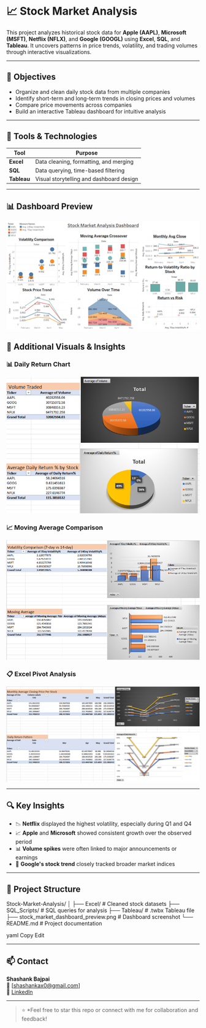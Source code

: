 # 📈 Stock Market Analysis

This project analyzes historical stock data for **Apple (AAPL)**, **Microsoft (MSFT)**, **Netflix (NFLX)**, and **Google (GOOGL)** using **Excel**, **SQL**, and **Tableau**. It uncovers patterns in price trends, volatility, and trading volumes through interactive visualizations.

---

## 🎯 Objectives

- Organize and clean daily stock data from multiple companies  
- Identify short-term and long-term trends in closing prices and volumes  
- Compare price movements across companies  
- Build an interactive Tableau dashboard for intuitive analysis  

---

## 🧰 Tools & Technologies

| Tool        | Purpose                                  |
|-------------|------------------------------------------|
| **Excel**   | Data cleaning, formatting, and merging    |
| **SQL**     | Data querying, time-based filtering       |
| **Tableau** | Visual storytelling and dashboard design  |

---

## 📊 Dashboard Preview

![Dashboard](dashboard_preview.png)
## 📸 Additional Visuals & Insights

### 📊 Daily Return Chart
![Daily Return](Dailyreturn.png)

### 📈 Moving Average Comparison
![Moving Average](Moving_average.png)

### 📋 Excel Pivot Analysis
![Excel Pivot Charts](Excell_pivot_charts.png)

<!--
## 📂 Project Presentation

📽️ A downloadable PowerPoint presentation summarizing all key insights and visualizations:

➡️ [Download Supply Chain Dashboard Analysis PPTX](Supply_chain_Dashboard_Analysis.pptx)

➡️ [Download Supply Chain Dashboard Analysis PPTX](Supply%20chain%20Dashboard%20Analysis.pptx)
-->






---

## 🔍 Key Insights

- 📉 **Netflix** displayed the highest volatility, especially during Q1 and Q4  
- 📈 **Apple** and **Microsoft** showed consistent growth over the observed period  
- 📊 **Volume spikes** were often linked to major announcements or earnings  
- 🧭 **Google's stock trend** closely tracked broader market indices  

---

## 📂 Project Structure

Stock-Market-Analysis/
│
├── Excel/ # Cleaned stock datasets
├── SQL_Scripts/ # SQL queries for analysis
├── Tableau/ # .twbx Tableau file
├── stock_market_dashboard_preview.png # Dashboard screenshot
└── README.md # Project documentation

yaml
Copy
Edit

---

## 📫 Contact

**Shashank Bajpai**  
📧 [shashankax0@gmail.com]  
🔗 [LinkedIn](www.linkedin.com/in/shashank-bajpai-53871222a)

---

> ⭐ *Feel free to star this repo or connect with me for collaboration and feedback!
